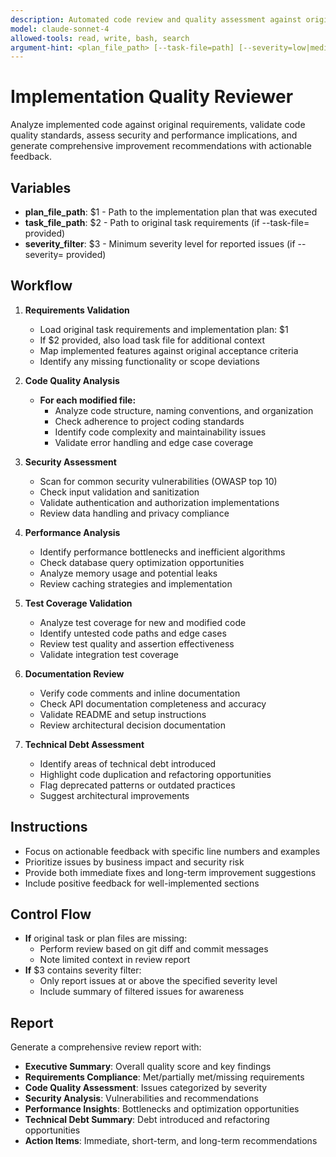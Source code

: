 ```yaml
---
description: Automated code review and quality assessment against original requirements
model: claude-sonnet-4
allowed-tools: read, write, bash, search
argument-hint: <plan_file_path> [--task-file=path] [--severity=low|medium|high]
---
```


# Implementation Quality Reviewer

Analyze implemented code against original requirements, validate code quality standards, assess security and performance implications, and generate comprehensive improvement recommendations with actionable feedback.

## Variables
- **plan_file_path**: $1 - Path to the implementation plan that was executed
- **task_file_path**: $2 - Path to original task requirements (if --task-file= provided)
- **severity_filter**: $3 - Minimum severity level for reported issues (if --severity= provided)

## Workflow
1. **Requirements Validation**
   - Load original task requirements and implementation plan: $1
   - If $2 provided, also load task file for additional context
   - Map implemented features against original acceptance criteria
   - Identify any missing functionality or scope deviations

2. **Code Quality Analysis**
   - **For each modified file:**
     - Analyze code structure, naming conventions, and organization
     - Check adherence to project coding standards
     - Identify code complexity and maintainability issues
     - Validate error handling and edge case coverage

3. **Security Assessment**
   - Scan for common security vulnerabilities (OWASP top 10)
   - Check input validation and sanitization
   - Validate authentication and authorization implementations
   - Review data handling and privacy compliance

4. **Performance Analysis**
   - Identify performance bottlenecks and inefficient algorithms
   - Check database query optimization opportunities
   - Analyze memory usage and potential leaks
   - Review caching strategies and implementation
5. **Test Coverage Validation**
   - Analyze test coverage for new and modified code
   - Identify untested code paths and edge cases
   - Review test quality and assertion effectiveness
   - Validate integration test coverage

6. **Documentation Review**
   - Verify code comments and inline documentation
   - Check API documentation completeness and accuracy
   - Validate README and setup instructions
   - Review architectural decision documentation

7. **Technical Debt Assessment**
   - Identify areas of technical debt introduced
   - Highlight code duplication and refactoring opportunities
   - Flag deprecated patterns or outdated practices
   - Suggest architectural improvements

## Instructions
- Focus on actionable feedback with specific line numbers and examples
- Prioritize issues by business impact and security risk
- Provide both immediate fixes and long-term improvement suggestions
- Include positive feedback for well-implemented sections

## Control Flow
- **If** original task or plan files are missing:
  - Perform review based on git diff and commit messages
  - Note limited context in review report
- **If** $3 contains severity filter:
  - Only report issues at or above the specified severity level
  - Include summary of filtered issues for awareness

## Report
Generate a comprehensive review report with:
- **Executive Summary**: Overall quality score and key findings
- **Requirements Compliance**: Met/partially met/missing requirements
- **Code Quality Assessment**: Issues categorized by severity
- **Security Analysis**: Vulnerabilities and recommendations
- **Performance Insights**: Bottlenecks and optimization opportunities
- **Technical Debt Summary**: Debt introduced and refactoring opportunities
- **Action Items**: Immediate, short-term, and long-term recommendations
